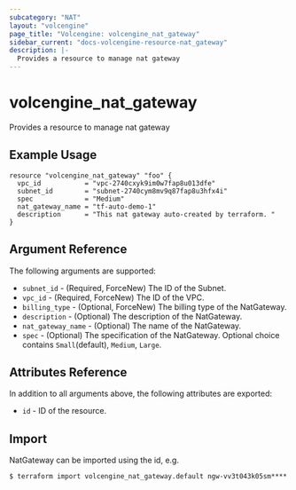 ```yaml
---
subcategory: "NAT"
layout: "volcengine"
page_title: "Volcengine: volcengine_nat_gateway"
sidebar_current: "docs-volcengine-resource-nat_gateway"
description: |-
  Provides a resource to manage nat gateway
---
```

# volcengine_nat_gateway
Provides a resource to manage nat gateway
## Example Usage
```hcl
resource "volcengine_nat_gateway" "foo" {
  vpc_id           = "vpc-2740cxyk9im0w7fap8u013dfe"
  subnet_id        = "subnet-2740cym8mv9q87fap8u3hfx4i"
  spec             = "Medium"
  nat_gateway_name = "tf-auto-demo-1"
  description      = "This nat gateway auto-created by terraform. "
}
```
## Argument Reference
The following arguments are supported:
* `subnet_id` - (Required, ForceNew) The ID of the Subnet.
* `vpc_id` - (Required, ForceNew) The ID of the VPC.
* `billing_type` - (Optional, ForceNew) The billing type of the NatGateway.
* `description` - (Optional) The description of the NatGateway.
* `nat_gateway_name` - (Optional) The name of the NatGateway.
* `spec` - (Optional) The specification of the NatGateway. Optional choice contains `Small`(default), `Medium`, `Large`.

## Attributes Reference
In addition to all arguments above, the following attributes are exported:
* `id` - ID of the resource.



## Import
NatGateway can be imported using the id, e.g.
```
$ terraform import volcengine_nat_gateway.default ngw-vv3t043k05sm****
```

